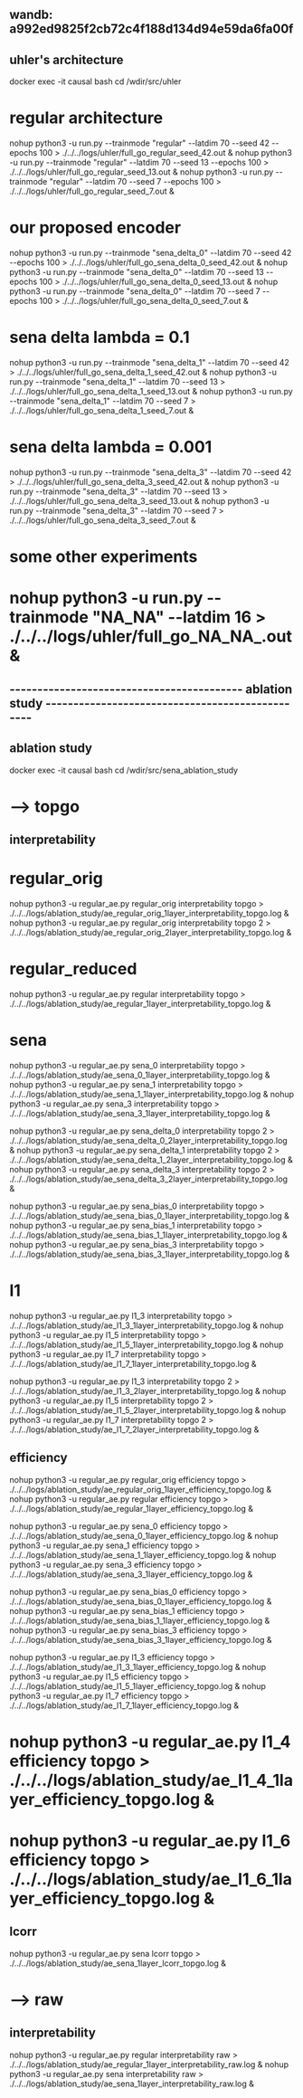 
## wandb: a992ed9825f2cb72c4f188d134d94e59da6fa00f

## uhler's architecture
docker exec -it causal bash
cd /wdir/src/uhler

# regular architecture
nohup python3 -u run.py --trainmode "regular" --latdim 70 --seed 42 --epochs 100 > ./../../logs/uhler/full_go_regular_seed_42.out &
nohup python3 -u run.py --trainmode "regular" --latdim 70 --seed 13 --epochs 100 > ./../../logs/uhler/full_go_regular_seed_13.out &
nohup python3 -u run.py --trainmode "regular" --latdim 70 --seed 7 --epochs 100 > ./../../logs/uhler/full_go_regular_seed_7.out & 

# our proposed encoder
nohup python3 -u run.py --trainmode "sena_delta_0" --latdim 70 --seed 42 --epochs 100 > ./../../logs/uhler/full_go_sena_delta_0_seed_42.out &
nohup python3 -u run.py --trainmode "sena_delta_0" --latdim 70 --seed 13 --epochs 100 > ./../../logs/uhler/full_go_sena_delta_0_seed_13.out &
nohup python3 -u run.py --trainmode "sena_delta_0" --latdim 70 --seed 7 --epochs 100 > ./../../logs/uhler/full_go_sena_delta_0_seed_7.out & 

# sena delta lambda = 0.1
nohup python3 -u run.py --trainmode "sena_delta_1" --latdim 70 --seed 42 > ./../../logs/uhler/full_go_sena_delta_1_seed_42.out &
nohup python3 -u run.py --trainmode "sena_delta_1" --latdim 70 --seed 13 > ./../../logs/uhler/full_go_sena_delta_1_seed_13.out &
nohup python3 -u run.py --trainmode "sena_delta_1" --latdim 70 --seed 7 > ./../../logs/uhler/full_go_sena_delta_1_seed_7.out &

# sena delta lambda = 0.001
nohup python3 -u run.py --trainmode "sena_delta_3" --latdim 70 --seed 42 > ./../../logs/uhler/full_go_sena_delta_3_seed_42.out &
nohup python3 -u run.py --trainmode "sena_delta_3" --latdim 70 --seed 13 > ./../../logs/uhler/full_go_sena_delta_3_seed_13.out &
nohup python3 -u run.py --trainmode "sena_delta_3" --latdim 70 --seed 7 > ./../../logs/uhler/full_go_sena_delta_3_seed_7.out &

# some other experiments
# nohup python3 -u run.py --trainmode "NA_NA" --latdim 16 > ./../../logs/uhler/full_go_NA_NA_.out &

## ------------------------------------------ ablation study ------------------------------------------------
## ablation study
docker exec -it causal bash
cd /wdir/src/sena_ablation_study

# --> topgo

## interpretability

# regular_orig
nohup python3 -u regular_ae.py regular_orig interpretability topgo > ./../../logs/ablation_study/ae_regular_orig_1layer_interpretability_topgo.log &
nohup python3 -u regular_ae.py regular_orig interpretability topgo 2 > ./../../logs/ablation_study/ae_regular_orig_2layer_interpretability_topgo.log &

# regular_reduced
nohup python3 -u regular_ae.py regular interpretability topgo > ./../../logs/ablation_study/ae_regular_1layer_interpretability_topgo.log &

# sena
nohup python3 -u regular_ae.py sena_0 interpretability topgo > ./../../logs/ablation_study/ae_sena_0_1layer_interpretability_topgo.log &
nohup python3 -u regular_ae.py sena_1 interpretability topgo > ./../../logs/ablation_study/ae_sena_1_1layer_interpretability_topgo.log &
nohup python3 -u regular_ae.py sena_3 interpretability topgo > ./../../logs/ablation_study/ae_sena_3_1layer_interpretability_topgo.log &

nohup python3 -u regular_ae.py sena_delta_0 interpretability topgo 2 > ./../../logs/ablation_study/ae_sena_delta_0_2layer_interpretability_topgo.log &
nohup python3 -u regular_ae.py sena_delta_1 interpretability topgo 2 > ./../../logs/ablation_study/ae_sena_delta_1_2layer_interpretability_topgo.log &
nohup python3 -u regular_ae.py sena_delta_3 interpretability topgo 2 > ./../../logs/ablation_study/ae_sena_delta_3_2layer_interpretability_topgo.log &

nohup python3 -u regular_ae.py sena_bias_0 interpretability topgo > ./../../logs/ablation_study/ae_sena_bias_0_1layer_interpretability_topgo.log &
nohup python3 -u regular_ae.py sena_bias_1 interpretability topgo > ./../../logs/ablation_study/ae_sena_bias_1_1layer_interpretability_topgo.log &
nohup python3 -u regular_ae.py sena_bias_3 interpretability topgo > ./../../logs/ablation_study/ae_sena_bias_3_1layer_interpretability_topgo.log &

# l1 
nohup python3 -u regular_ae.py l1_3 interpretability topgo > ./../../logs/ablation_study/ae_l1_3_1layer_interpretability_topgo.log &
nohup python3 -u regular_ae.py l1_5 interpretability topgo > ./../../logs/ablation_study/ae_l1_5_1layer_interpretability_topgo.log &
nohup python3 -u regular_ae.py l1_7 interpretability topgo > ./../../logs/ablation_study/ae_l1_7_1layer_interpretability_topgo.log &

nohup python3 -u regular_ae.py l1_3 interpretability topgo 2 > ./../../logs/ablation_study/ae_l1_3_2layer_interpretability_topgo.log &
nohup python3 -u regular_ae.py l1_5 interpretability topgo 2 > ./../../logs/ablation_study/ae_l1_5_2layer_interpretability_topgo.log &
nohup python3 -u regular_ae.py l1_7 interpretability topgo 2 > ./../../logs/ablation_study/ae_l1_7_2layer_interpretability_topgo.log &

## efficiency
nohup python3 -u regular_ae.py regular_orig efficiency topgo > ./../../logs/ablation_study/ae_regular_orig_1layer_efficiency_topgo.log &
nohup python3 -u regular_ae.py regular efficiency topgo > ./../../logs/ablation_study/ae_regular_1layer_efficiency_topgo.log &

nohup python3 -u regular_ae.py sena_0 efficiency topgo > ./../../logs/ablation_study/ae_sena_0_1layer_efficiency_topgo.log &
nohup python3 -u regular_ae.py sena_1 efficiency topgo > ./../../logs/ablation_study/ae_sena_1_1layer_efficiency_topgo.log &
nohup python3 -u regular_ae.py sena_3 efficiency topgo > ./../../logs/ablation_study/ae_sena_3_1layer_efficiency_topgo.log &

nohup python3 -u regular_ae.py sena_bias_0 efficiency topgo > ./../../logs/ablation_study/ae_sena_bias_0_1layer_efficiency_topgo.log &
nohup python3 -u regular_ae.py sena_bias_1 efficiency topgo > ./../../logs/ablation_study/ae_sena_bias_1_1layer_efficiency_topgo.log &
nohup python3 -u regular_ae.py sena_bias_3 efficiency topgo > ./../../logs/ablation_study/ae_sena_bias_3_1layer_efficiency_topgo.log &


nohup python3 -u regular_ae.py l1_3 efficiency topgo > ./../../logs/ablation_study/ae_l1_3_1layer_efficiency_topgo.log &
nohup python3 -u regular_ae.py l1_5 efficiency topgo > ./../../logs/ablation_study/ae_l1_5_1layer_efficiency_topgo.log &
nohup python3 -u regular_ae.py l1_7 efficiency topgo > ./../../logs/ablation_study/ae_l1_7_1layer_efficiency_topgo.log &

# nohup python3 -u regular_ae.py l1_4 efficiency topgo > ./../../logs/ablation_study/ae_l1_4_1layer_efficiency_topgo.log &
# nohup python3 -u regular_ae.py l1_6 efficiency topgo > ./../../logs/ablation_study/ae_l1_6_1layer_efficiency_topgo.log &


## lcorr
nohup python3 -u regular_ae.py sena lcorr topgo > ./../../logs/ablation_study/ae_sena_1layer_lcorr_topgo.log &

# --> raw

## interpretability
nohup python3 -u regular_ae.py regular interpretability raw > ./../../logs/ablation_study/ae_regular_1layer_interpretability_raw.log &
nohup python3 -u regular_ae.py sena interpretability raw > ./../../logs/ablation_study/ae_sena_1layer_interpretability_raw.log &

